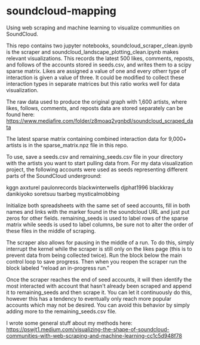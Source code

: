 # soundcloud-mapping

Using web scraping and machine learning to visualize communities on SoundCloud.

This repo contains two jupyter notebooks, soundcloud_scraper_clean.ipynb is the scraper and soundcloud_landscape_plotting_clean.ipynb makes relevant visualizations. This records the latest 500 likes, comments, reposts, and follows of the accounts stored in seeds.csv, and writes them to a scipy sparse matrix. Likes are assigned a value of one and every otherr type of interaction is given a value of three. It could be modified to collect these interaction types in separate matrices but this ratio works well for data visualization.

The raw data used to produce the original graph with 1,600 artists, where likes, follows, comments, and reposts data are stored separately can be found here: https://www.mediafire.com/folder/z8moaq2vgnbdl/soundcloud_scraped_data

The latest sparse matrix containing combined interaction data for 9,000+ artists is in the sparse_matrix.npz file in this repo.

To use, save a seeds.csv and remaining_seeds.csv file in your directory with the artists you want to start pulling data from. For my data visualization project, the following accounts were used as seeds representing different parts of the SoundCloud underground:

kggn
axxturel
paulonrecords
blackwinterwells
djphat1996
blackkray
danikiyoko
soretsuu
tsarbeg
mysticalmobbing

Initialize both spreadsheets with the same set of seed accounts, fill in both names and links with the marker found in the soundcloud URL and just put zeros for other fields. remaining_seeds is used to label rows of the sparse matrix while seeds is used to label columns, be sure not to alter the order of these files in the middle of scraping. 

The scraper also allows for pausing in the middle of a run. To do this, simply interrupt the kernel while the scraper is still only on the likes page (this is to prevent data from being collected twice). Run the block below the main control loop to save progress. Then when you reopen the scraper run the block labeled "reload an in-progress run."

Once the scraper reaches the end of seed accounts, it will then identify the most interacted with account that hasn't already been scraped and append it to remaining_seeds and then scrape it. You can let it continuously do this, however this has a tendency to eventually only reach more popular accounts which may not be desired. You can avoid this behavior by simply adding more to the remaining_seeds.csv file. 

I wrote some general stuff about my methods here: https://pswjt1.medium.com/visualizing-the-shape-of-soundcloud-communities-with-web-scraping-and-machine-learning-cc1c5d948f78



